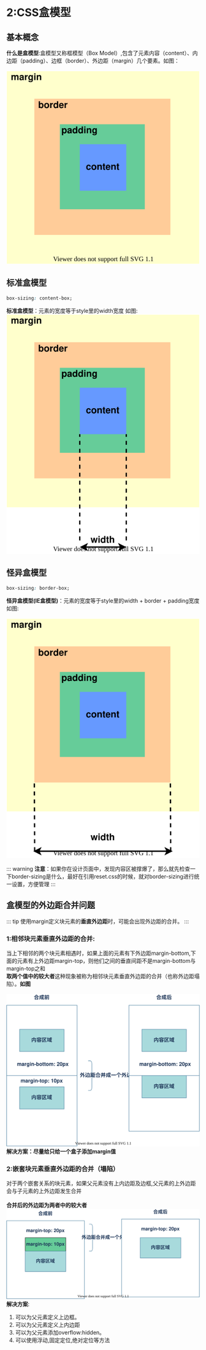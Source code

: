 # 2:CSS盒模型
## 基本概念
**什么是盒模型**:盒模型又称框模型（Box Model）,包含了元素内容（content）、内边距（padding）、边框（border）、外边距（margin）几个要素。如图：<br><br>
![cssBox](../images/cssBox.svg)

## 标准盒模型
``` CSS
box-sizing: content-box;
```
**标准盒模型**：元素的宽度等于style里的width宽度  如图:<br>
![contentBox](../images/contentBox.svg)


## 怪异盒模型
``` CSS
box-sizing: border-box;
```
**怪异盒模型(IE盒模型)**：元素的宽度等于style里的width + border + padding宽度  如图:<br><br>
![borderBox](../images/borderBox.svg)

::: warning
**注意**：如果你在设计页面中，发现内容区被撑爆了，那么就先检查一下border-sizing是什么，最好在引用reset.css的时候，就对border-sizing进行统一设置，方便管理
:::

## 盒模型的外边距合并问题
::: tip
使用margin定义块元素的**垂直外边距**时，可能会出现外边距的合并。
:::
### 1:相邻块元素垂直外边距的合并:<br>
当上下相邻的两个块元素相遇时，如果上面的元素有下外边距margin-bottom,下面的元素有上外边距margin-top，则他们之间的垂直间距不是margin-bottom与margin-top之和<br>
**取两个值中的较大者**这种现象被称为相邻块元素垂直外边距的合并（也称外边距塌陷）。**如图**<br><br>
![margin1](../images/margin1.svg)<br>
**解决方案：尽量给只给一个盒子添加margin值**

### 2:嵌套块元素垂直外边距的合并（塌陷）
对于两个嵌套关系的块元素，如果父元素没有上内边距及边框,父元素的上外边距会与子元素的上外边距发生合并<br><br>
**合并后的外边距为两者中的较大者**
![margin2](../images/margin2.svg)<br>
**解决方案**:<br>
1. 可以为父元素定义上边框。
2. 可以为父元素定义上内边距
3. 可以为父元素添加overflow:hidden。
4. 可以使用浮动,固定定位,绝对定位等方法





